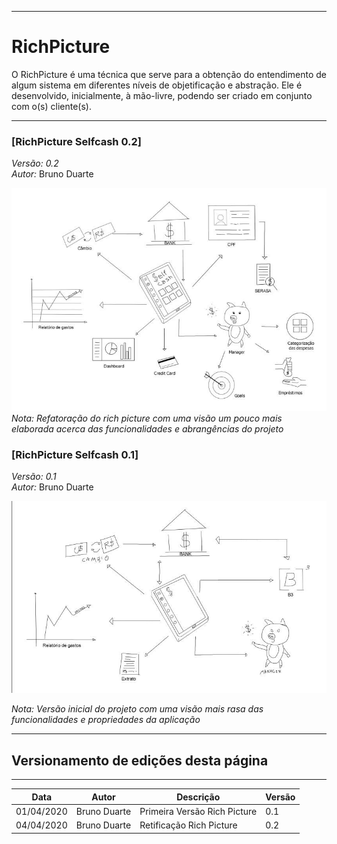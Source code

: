 ***
# RichPicture
O RichPicture é uma técnica que serve para a obtenção do entendimento de algum sistema em diferentes níveis de objetificação e abstração. Ele é desenvolvido, inicialmente, à mão-livre, podendo ser criado em conjunto com o(s) cliente(s).
***


<span id="RichPicturev2"></span>
### [RichPicture Selfcash 0.2] 

*Versão: 0.2* </br>
*Autor:* Bruno Duarte

![New Version](../images/rich_picture_selfcash2.jpg) 
*Nota: Refatoração do rich picture com uma visão um pouco mais elaborada acerca das funcionalidades e abrangências do projeto*

<span id="RichPicturev1"></span>
### [RichPicture Selfcash 0.1] 
*Versão: 0.1* </br>
*Autor:* Bruno Duarte


![Start Version](../images/rich_picture_selfcash1.jpg) 

*Nota: Versão inicial do projeto com uma visão mais rasa das funcionalidades e propriedades da aplicação*

***
## Versionamento de edições desta página
***

| Data | Autor | Descrição | Versão |
|------|-------|-----------|--------|
|01/04/2020| Bruno Duarte| Primeira Versão Rich Picture| 0.1|
|04/04/2020| Bruno Duarte| Retificação  Rich Picture| 0.2|